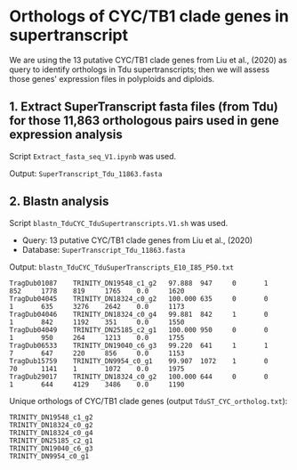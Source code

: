 # Orthologs of CYC/TB1 clade genes in supertranscript
We are using the 13 putative CYC/TB1 clade genes from Liu et al., (2020) as query to identify orthologs in Tdu supertranscripts; then we will assess those genes' expression files in polyploids and diploids.

## 1. Extract SuperTranscript fasta files (from Tdu) for those 11,863 orthologous pairs used in gene expression analysis
Script `Extract_fasta_seq_V1.ipynb` was used.

Output: `SuperTranscript_Tdu_11863.fasta`

## 2. Blastn analysis
Script `blastn_TduCYC_TduSupertranscripts.V1.sh` was used.
  - Query: 13 putative CYC/TB1 clade genes from Liu et al., (2020)
  - Database: `SuperTranscript_Tdu_11863.fasta`

Output: `blastn_TduCYC_TduSuperTranscripts_E10_I85_P50.txt`
```
TragDub01087    TRINITY_DN19548_c1_g2   97.888  947     0       1       852     1778    819     1765    0.0     1620
TragDub04045    TRINITY_DN18324_c0_g2   100.000 635     0       0       1       635     3276    2642    0.0     1173
TragDub04046    TRINITY_DN18324_c0_g4   99.881  842     1       0       1       842     1192    351     0.0     1550
TragDub04049    TRINITY_DN25185_c2_g1   100.000 950     0       0       1       950     264     1213    0.0     1755
TragDub06533    TRINITY_DN19040_c6_g3   99.220  641     1       1       7       647     220     856     0.0     1153
TragDub15759    TRINITY_DN9954_c0_g1    99.907  1072    1       0       70      1141    1       1072    0.0     1975
TragDub29017    TRINITY_DN18324_c0_g2   100.000 644     0       0       1       644     4129    3486    0.0     1190
```

Unique orthologs of CYC/TB1 clade genes (output `TduST_CYC_ortholog.txt`):
```
TRINITY_DN19548_c1_g2
TRINITY_DN18324_c0_g2
TRINITY_DN18324_c0_g4
TRINITY_DN25185_c2_g1
TRINITY_DN19040_c6_g3
TRINITY_DN9954_c0_g1
```





